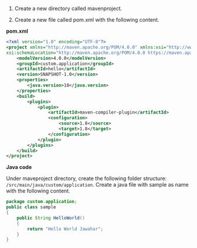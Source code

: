 
1. Create a new directory called mavenproject.

2. Create a new file called pom.xml with the following content.

**pom.xml**

```XML
<?xml version="1.0" encoding="UTF-8"?>
<project xmlns="http://maven.apache.org/POM/4.0.0" xmlns:xsi="http://www.w3.org/2001/XMLSchema-instance" 
xsi:schemaLocation="http://maven.apache.org/POM/4.0.0 https://maven.apache.org/xsd/maven-4.0.0.xsd">
    <modelVersion>4.0.0</modelVersion>
    <groupId>custom.application</groupId>
    <artifactId>hello</artifactId>
    <version>SNAPSHOT-1.0</version>
    <properties>
        <java.version>18</java.version>
    </properties>
    <build>
        <plugins>
            <plugin>    
                <artifactId>maven-compiler-plugin</artifactId>
                <configuration>
                    <source>1.8</source>
                    <target>1.8</target>
                </configuration>
            </plugin>
        </plugins>
    </build>
</project>
```

**Java code**

Under maveproject directory, create the following folder structure: `/src/main/java/custom/application`. Create a java file with sample as name with the following content.

```Java
package custom.application;
public class sample 
{
    public String HelloWorld()
    {
        return "Hello World Jawahar";
    }    
}
```

